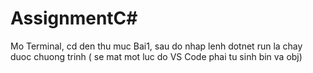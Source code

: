 # AssignmentC#
Mo Terminal, cd den thu muc Bai1, sau do nhap lenh dotnet run la chay duoc chuong trinh ( se mat mot luc do VS Code phai tu sinh bin va obj)
